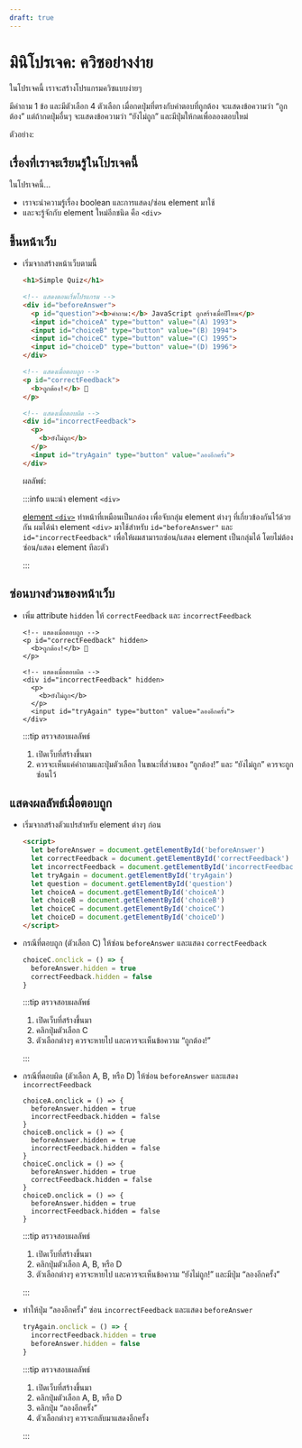 ```yaml
---
draft: true
---
```


<script setup>
  import HtmlOutput from './components/HtmlOutput.vue'
</script>

# มินิโปรเจค: ควิซอย่างง่าย

ในโปรเจคนี้ เราจะสร้างโปรแกรมควิซแบบง่ายๆ

มีคำถาม 1 ข้อ
และมีตัวเลือก 4 ตัวเลือก
เมื่อกดปุ่มที่ตรงกับคำตอบที่ถูกต้อง จะแสดงข้อความว่า “ถูกต้อง”
แต่ถ้ากดปุ่มอื่นๆ จะแสดงข้อความว่า “ยังไม่ถูก” และมีปุ่มให้กดเพื่อลองตอบใหม่

ตัวอย่าง:

<HtmlOutput src="/js/mini-projects/simple-quiz.html" :height="256" />

## เรื่องที่เราจะเรียนรู้ในโปรเจคนี้

ในโปรเจคนี้…

- เราจะนำความรู้เรื่อง boolean และการแสดง/ซ่อน element มาใช้
- และจะรู้จักกับ element ใหม่อีกชนิด คือ `<div>`

## ขึ้นหน้าเว็บ

- เริ่มจากสร้างหน้าเว็บตามนี้

  <!-- prettier-ignore -->
  ```html
  <h1>Simple Quiz</h1>
  
  <!-- แสดงตอนเริ่มโปรแกรม -->
  <div id="beforeAnswer">
    <p id="question"><b>คำถาม:</b> JavaScript ถูกสร้างเมื่อปีไหน</p>
    <input id="choiceA" type="button" value="(A) 1993">
    <input id="choiceB" type="button" value="(B) 1994">
    <input id="choiceC" type="button" value="(C) 1995">
    <input id="choiceD" type="button" value="(D) 1996">
  </div>
  
  <!-- แสดงเมื่อตอบถูก -->
  <p id="correctFeedback">
    <b>ถูกต้อง!</b> 🎉
  </p>

  <!-- แสดงเมื่อตอบผิด -->
  <div id="incorrectFeedback">
    <p>
      <b>ยังไม่ถูก</b>
    </p>
    <input id="tryAgain" type="button" value="ลองอีกครั้ง">
  </div>
  ```

  ผลลัพธ์:

  <HtmlOutput src="/js/mini-projects/simple-quiz.starter.html" :height="320" />

  :::info แนะนำ element `<div>`

  [element `<div>`](https://developer.mozilla.org/en-US/docs/Web/HTML/Element/div) ทำหน้าที่เหมือนเป็นกล่อง เพื่อจับกลุ่ม element ต่างๆ ที่เกี่ยวข้องกันไว้ด้วยกัน
  ผมได้นำ element `<div>` มาใช้สำหรับ `id="beforeAnswer"` และ `id="incorrectFeedback"`
  เพื่อให้ผมสามารถซ่อน/แสดง element เป็นกลุ่มได้ โดยไม่ต้องซ่อน/แสดง element ทีละตัว

  :::

## ซ่อนบางส่วนของหน้าเว็บ

- เพิ่ม attribute `hidden` ให้ `correctFeedback` และ `incorrectFeedback`

  <!-- prettier-ignore -->
  ```html{2,7}
  <!-- แสดงเมื่อตอบถูก -->
  <p id="correctFeedback" hidden>
    <b>ถูกต้อง!</b> 🎉
  </p>

  <!-- แสดงเมื่อตอบผิด -->
  <div id="incorrectFeedback" hidden>
    <p>
      <b>ยังไม่ถูก</b>
    </p>
    <input id="tryAgain" type="button" value="ลองอีกครั้ง">
  </div>
  ```

  :::tip ตรวจสอบผลลัพธ์

  1. เปิดเว็บที่สร้างขึ้นมา
  2. ควรจะเห็นแค่คำถามและปุ่มตัวเลือก
     ในขณะที่ส่วนของ “ถูกต้อง!” และ “ยังไม่ถูก” ควรจะถูกซ่อนไว้

## แสดงผลลัพธ์เมื่อตอบถูก

- เริ่มจากสร้างตัวแปรสำหรับ element ต่างๆ ก่อน

  <!-- prettier-ignore -->
  ```html
  <script>
    let beforeAnswer = document.getElementById('beforeAnswer')
    let correctFeedback = document.getElementById('correctFeedback')
    let incorrectFeedback = document.getElementById('incorrectFeedback')
    let tryAgain = document.getElementById('tryAgain')
    let question = document.getElementById('question')
    let choiceA = document.getElementById('choiceA')
    let choiceB = document.getElementById('choiceB')
    let choiceC = document.getElementById('choiceC')
    let choiceD = document.getElementById('choiceD')
  </script>
  ```

- กรณีที่ตอบถูก (ตัวเลือก C)
  ให้ซ่อน `beforeAnswer` และแสดง `correctFeedback`

  <!-- prettier-ignore -->
  ```js
  choiceC.onclick = () => {
    beforeAnswer.hidden = true
    correctFeedback.hidden = false
  }
  ```

  :::tip ตรวจสอบผลลัพธ์

  1. เปิดเว็บที่สร้างขึ้นมา
  2. คลิกปุ่มตัวเลือก C
  3. ตัวเลือกต่างๆ ควรจะหายไป
     และควรจะเห็นข้อความ “ถูกต้อง!”

  :::

- กรณีที่ตอบผิด (ตัวเลือก A, B, หรือ D)
  ให้ซ่อน `beforeAnswer` และแสดง `incorrectFeedback`

  <!-- prettier-ignore -->
  ```js{1-4,9-16}
  choiceA.onclick = () => {
    beforeAnswer.hidden = true
    incorrectFeedback.hidden = false
  }
  choiceB.onclick = () => {
    beforeAnswer.hidden = true
    incorrectFeedback.hidden = false
  }
  choiceC.onclick = () => {
    beforeAnswer.hidden = true
    correctFeedback.hidden = false
  }
  choiceD.onclick = () => {
    beforeAnswer.hidden = true
    incorrectFeedback.hidden = false
  }
  ```

  :::tip ตรวจสอบผลลัพธ์

  1. เปิดเว็บที่สร้างขึ้นมา
  2. คลิกปุ่มตัวเลือก A, B, หรือ D
  3. ตัวเลือกต่างๆ ควรจะหายไป
     และควรจะเห็นข้อความ “ยังไม่ถูก!” และมีปุ่ม “ลองอีกครั้ง”

  :::

- ทำให้ปุ่ม “ลองอีกครั้ง” ซ่อน `incorrectFeedback` และแสดง `beforeAnswer`

  <!-- prettier-ignore -->
  ```js
  tryAgain.onclick = () => {
    incorrectFeedback.hidden = true
    beforeAnswer.hidden = false
  }
  ```

  :::tip ตรวจสอบผลลัพธ์

  1. เปิดเว็บที่สร้างขึ้นมา
  2. คลิกปุ่มตัวเลือก A, B, หรือ D
  3. คลิกปุ่ม “ลองอีกครั้ง”
  4. ตัวเลือกต่างๆ ควรจะกลับมาแสดงอีกครั้ง

  :::
